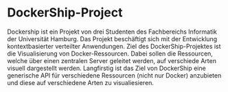 # DockerShip-Project

Dockership ist ein Projekt von drei Studenten des Fachbereichs Informatik der Universität Hamburg. Das Projekt beschäftigt sich mit der Entwicklung kontextbasierter verteilter Anwendungen. Ziel des DockerShip-Projektes ist die Visualisierung von Docker-Ressourcen. Dabei sollen die Ressourcen, welche über einen zentralen Server geleitet werden, auf verschiede Arten visuell dargestellt werden. Langfirstig ist das Ziel von DockerShip eine generische API für verschiedene Ressourcen (nicht nur Docker) anzubieten und diese auf verschiedene Arten zu visualiesieren.
